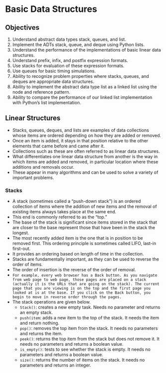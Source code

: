 # Basic Data Structures 
## Objectives
1. Understand abstract data types stack, queues, and list.
2. Implement the ADTs stack, queue, and deque using Python lists.
3. Understand the performance of the implementations of basic linear data structures.
4. Understand prefix, infix, and postfix expression formats.
5. Use stacks for evaluation of these expression formats.
6. Use queues for basic timing simulations.
7. Ability to recognize problem properties where stacks, queues, and deques are appropriate data structures.
8. Ability to implement the abstract data type list as a linked list using the node and reference pattern.
9. Ability to compare the performance of our linked list implementation with Python’s list implementation.
## Linear Structures
- Stacks, queues, deques, and lists are examples of data collections whose items are ordered depending on how they are added or removed.
- Once an item is added, it stays in that position relative to the other elements that came before and came after it.
- Collections such as these are often referred to as linear data structures.
- What differentiates one linear data structure from another is the way in which items are added and removed, in particular location where these additions and removals occur.
- These appear in many algorithms and can be used to solve a variety of important problems.
### Stacks
- A stack (sometimes called a “push-down stack”) is an ordered collection of items where the addition of new items and the removal of existing items always takes place at the same end.
- This end is commonly referred to as the “top.”
- The base of the stack is significant since items stored in the stack that are closer to the base represent those that have been in the stack the longest.
- The most recently added item is the one that is in position to be removed first. This ordering principle is sometimes called LIFO, last-in first-out.
- It provides an ordering based on length of time in the collection.
-  Stacks are fundamentally important, as they can be used to reverse the order of items.
-  The order of insertion is the reverse of the order of removal.
- `For example, every web browser has a Back button. As you navigate
 from web page to web page, those pages are placed on a stack (actually it is the URLs that are
 going on the stack). The current page that you are viewing is on the top and the first page you
 looked at is at the base. If you click on the Back button, you begin to move in reverse order
 through the pages.`
- The stack operations are given below.
     - `Stack()`: creates a new empty task. Needs no parameter and returns an empty stack.
     - `push(item`: adds a new item to the top of the stack. It needs the item and return nothing.
     - `pop()`: removes the top item from the stack. It needs no parameters and returns the item.
     - `peek()`: returns the top item from the stack but does not remove it. It needs no parameters and returns a boolean value.
     - `is_empty()`: tests to see whether the stack is empty. It needs no parameters and returns a boolean value.
     - `size()`: returns the number of items on the stack. It needs no parameters and returns an integer.
